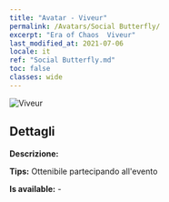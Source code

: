 ```yaml
---
title: "Avatar - Viveur"
permalink: /Avatars/Social Butterfly/
excerpt: "Era of Chaos  Viveur"
last_modified_at: 2021-07-06
locale: it
ref: "Social Butterfly.md"
toc: false
classes: wide
---
```

 ![Viveur](/images/a/avatarFrame_31.png)

## Dettagli

 **Descrizione:**  

 **Tips:** Ottenibile partecipando all'evento 

 **Is available:**  - 

